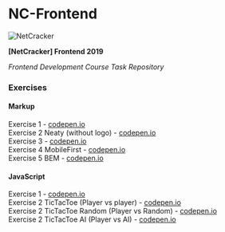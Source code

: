 # NC-Frontend

![NetCracker](https://i.imgur.com/gJHFHeC.png "NetCracker")

**[NetCracker] Frontend 2019**

_Frontend Development Course Task Repository_

### Exercises

#### Markup

Exercise 1 - [codepen.io](https://codepen.io/alexandrpogodin/pen/abbOPvz "codepen.io")  
Exercise 2 Neaty (without logo) - [codepen.io](https://codepen.io/alexandrpogodin/pen/eYYgqyB "codepen.io")  
Exercise 3 - [codepen.io](https://codepen.io/alexandrpogodin/pen/qBBjMEE "codepen.io")  
Exercise 4 MobileFirst - [codepen.io](https://codepen.io/alexandrpogodin/pen/GRRyEee "codepen.io")  
Exercise 5 BEM - [codepen.io](https://codepen.io/alexandrpogodin/pen/rNNrGZz "codepen.io")

#### JavaScript

Exercise 1 - [codepen.io](https://codepen.io/alexandrpogodin/pen/qBBbRLw "codepen.io")  
Exercise 2 TicTacToe (Player vs player) - [codepen.io](https://codepen.io/alexandrpogodin/pen/PooGXBP "codepen.io")  
Exercise 2 TicTacToe Random (Player vs Random) - [codepen.io](https://codepen.io/alexandrpogodin/pen/GRRNddV "codepen.io")  
Exercise 2 TicTacToe AI (Player vs AI) - [codepen.io](https://codepen.io/alexandrpogodin/pen/KKKNeRR "codepen.io")
